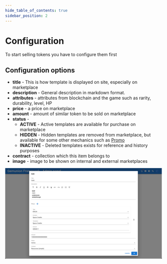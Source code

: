 ```yaml
---
hide_table_of_contents: true
sidebar_position: 2
---
```


# Configuration

To start selling tokens you have to configure them first

## Configuration options

- **title** - This is how template is displayed on site, especially on marketplace
- **description** - General description in markdown format.
- **attributes** - attributes from blockchain and the game such as rarity, durability, level, HP
- **price** - a price on marketplace
- **amount** - amount of similar token to be sold on marketplace
- **status** -
  - **ACTIVE** - Active templates are available for purchase on marketplace
  - **HIDDEN** - Hidden templates are removed from marketplace, but available for some other mechanics such as [Promo](/admin/mechanics-simple/promo/)
  - **INACTIVE** - Deleted templates exists for reference and history purposes
- **contract** - collection which this item belongs to
- **image** - image to be shown on internal and external marketplaces

![ERC1155 template edit dialog](/img/admin/hierarchy/erc1155/template_edit_dialog.png)

